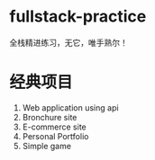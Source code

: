 # fullstack-practice

全栈精进练习，无它，唯手熟尔！

# 经典项目

1. Web application using api
2. Bronchure site
3. E-commerce site
4. Personal Portfolio
5. Simple game